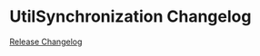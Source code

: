# UtilSynchronization Changelog

[Release Changelog](https://github.com/spryker/UtilSynchronization/releases)

